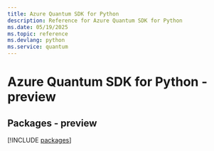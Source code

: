 ```yaml
---
title: Azure Quantum SDK for Python
description: Reference for Azure Quantum SDK for Python
ms.date: 05/19/2025
ms.topic: reference
ms.devlang: python
ms.service: quantum
---
```

# Azure Quantum SDK for Python - preview
## Packages - preview
[!INCLUDE [packages](quantum-index.md)]